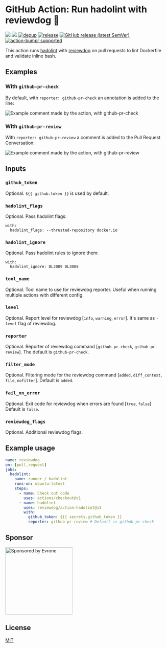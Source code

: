 # GitHub Action: Run hadolint with reviewdog 🐶

[![](https://github.com/reviewdog/action-hadolint/workflows/CI/badge.svg)](https://github.com/reviewdog/action-hadolint/actions?query=workflow%3ACI)
[![](https://img.shields.io/github/license/reviewdog/action-hadolint)](./LICENSE)
[![depup](https://github.com/reviewdog/action-hadolint/workflows/depup/badge.svg)](https://github.com/reviewdog/action-hadolint/actions?query=workflow%3Adepup)
[![release](https://github.com/reviewdog/action-hadolint/workflows/release/badge.svg)](https://github.com/reviewdog/action-hadolint/actions?query=workflow%3Arelease)
[![GitHub release (latest SemVer)](https://img.shields.io/github/v/release/reviewdog/action-hadolint?logo=github&sort=semver)](https://github.com/reviewdog/action-hadolint/releases)
[![action-bumpr supported](https://img.shields.io/badge/bumpr-supported-ff69b4?logo=github&link=https://github.com/haya14busa/action-bumpr)](https://github.com/haya14busa/action-bumpr)

This action runs [hadolint](https://github.com/hadolint/hadolint) with
[reviewdog](https://github.com/reviewdog/reviewdog) on pull requests to lint Dockerfile 
and validate inline bash.

## Examples

### With `github-pr-check`

By default, with `reporter: github-pr-check` an annotation is added to the line:

![Example comment made by the action, with github-pr-check](./examples/example-github-pr-check.png)

### With `github-pr-review`

With `reporter: github-pr-review` a comment is added to the Pull Request Conversation:

![Example comment made by the action, with github-pr-review](examples/example-github-pr-review.png)

## Inputs

### `github_token`

Optional. `${{ github.token }}` is used by default.

### `hadolint_flags`

Optional. Pass hadolint flags:
```
with:
  hadolint_flags: --thrusted-repository docker.io
```

### `hadolint_ignore`

Optional. Pass hadolint rules to ignore them:
```
with:
  hadolint_ignore: DL3009 DL3008
```

### `tool_name`

Optional. Tool name to use for reviewdog reporter. Useful when running multiple
actions with different config.

### `level`

Optional. Report level for reviewdog [`info`, `warning`, `error`].
It's same as `-level` flag of reviewdog.

### `reporter`

Optional. Reporter of reviewdog command [`github-pr-check`, `github-pr-review`].
The default is `github-pr-check`.

### `filter_mode`

Optional. Filtering mode for the reviewdog command [`added`, `diff_context`, `file`, `nofilter`].
Default is `added`.

### `fail_on_error`

Optional.  Exit code for reviewdog when errors are found [`true`, `false`]
Default is `false`.

### `reviewdog_flags`

Optional. Additional reviewdog flags.

## Example usage

```yml
name: reviewdog
on: [pull_request]
jobs:
  hadolint:
    name: runner / hadolint
    runs-on: ubuntu-latest
    steps:
      - name: Check out code
        uses: actions/checkout@v1
      - name: hadolint
        uses: reviewdog/action-hadolint@v1
        with:
          github_token: ${{ secrets.github_token }}
          reporter: github-pr-review # Default is github-pr-check
```

## Sponsor

<p>
  <a href="https://evrone.com/?utm_source=action-hadolint">
    <img src="https://www.mgrachev.com/assets/static/evrone-sponsored-300.png" 
      alt="Sponsored by Evrone" width="210">
  </a>
</p>

## License

[MIT](https://choosealicense.com/licenses/mit)
